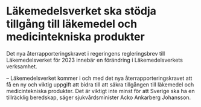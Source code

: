 # Läkemedelsverket ska stödja tillgång till läkemedel och medicintekniska produkter

Det nya återrapporteringskravet i regeringens regleringsbrev till Läkemedelsverket för 2023 innebär en förändring i Läkemedelsverkets verksamhet.

– Läkemedelsverket kommer i och med det nya återrapporteringskravet att få en ny och viktig uppgift att bidra till att säkra tillgången till läkemedel och medicintekniska produkter. Det är viktigt inte minst för att Sverige ska ha en tillräcklig beredskap, säger sjukvårdsminister Acko Ankarberg Johansson.
